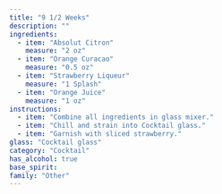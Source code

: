 ```yaml
---
title: "9 1/2 Weeks"
description: ""
ingredients:
  - item: "Absolut Citron"
    measure: "2 oz"
  - item: "Orange Curacao"
    measure: "0.5 oz"
  - item: "Strawberry Liqueur"
    measure: "1 Splash"
  - item: "Orange Juice"
    measure: "1 oz"
instructions:
  - item: "Combine all ingredients in glass mixer."
  - item: "Chill and strain into Cocktail glass."
  - item: "Garnish with sliced strawberry."
glass: "Cocktail glass"
category: "Cocktail"
has_alcohol: true
base_spirit:
family: "Other"
---
```


